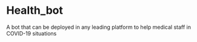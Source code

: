 # Health_bot
A bot that can be deployed in any leading platform to help medical staff in COVID-19 situations
